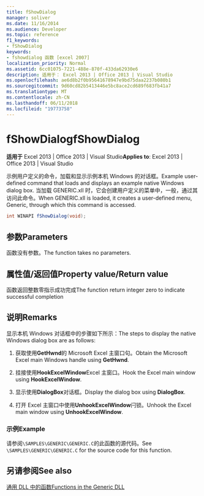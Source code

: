 ```yaml
---
title: fShowDialog
manager: soliver
ms.date: 11/16/2014
ms.audience: Developer
ms.topic: reference
f1_keywords:
- fShowDialog
keywords:
- fshowdialog 函数 [excel 2007]
localization_priority: Normal
ms.assetid: 6cc01075-7221-488e-870f-433da62930e6
description: 适用于： Excel 2013 | Office 2013 | Visual Studio
ms.openlocfilehash: ae6d8b2f0b95641678947e9bd75daa2237b080b1
ms.sourcegitcommit: 9d60cd82b5413446e5bc8ace2cd689f683fb41a7
ms.translationtype: MT
ms.contentlocale: zh-CN
ms.lasthandoff: 06/11/2018
ms.locfileid: "19773758"
---
```

# <a name="fshowdialog"></a><span data-ttu-id="a0ce7-104">fShowDialog</span><span class="sxs-lookup"><span data-stu-id="a0ce7-104">fShowDialog</span></span>

 <span data-ttu-id="a0ce7-105">**适用于** Excel 2013 | Office 2013 | Visual Studio</span><span class="sxs-lookup"><span data-stu-id="a0ce7-105">**Applies to**: Excel 2013 | Office 2013 | Visual Studio</span></span> 
  
<span data-ttu-id="a0ce7-106">示例用户定义的命令，加载和显示示例本机 Windows 的对话框。</span><span class="sxs-lookup"><span data-stu-id="a0ce7-106">Example user-defined command that loads and displays an example native Windows dialog box.</span></span> <span data-ttu-id="a0ce7-107">当加载 GENERIC.xll 时，它会创建用户定义的菜单中，一般，通过其访问此命令。</span><span class="sxs-lookup"><span data-stu-id="a0ce7-107">When GENERIC.xll is loaded, it creates a user-defined menu, Generic, through which this command is accessed.</span></span>
  
```cs
int WINAPI fShowDialog(void);
```

## <a name="parameters"></a><span data-ttu-id="a0ce7-108">参数</span><span class="sxs-lookup"><span data-stu-id="a0ce7-108">Parameters</span></span>

<span data-ttu-id="a0ce7-109">函数没有参数。</span><span class="sxs-lookup"><span data-stu-id="a0ce7-109">The function takes no parameters.</span></span>
  
## <a name="property-valuereturn-value"></a><span data-ttu-id="a0ce7-110">属性值/返回值</span><span class="sxs-lookup"><span data-stu-id="a0ce7-110">Property value/Return value</span></span>

<span data-ttu-id="a0ce7-111">函数返回整数零指示成功完成</span><span class="sxs-lookup"><span data-stu-id="a0ce7-111">The function return integer zero to indicate successful completion</span></span>
  
## <a name="remarks"></a><span data-ttu-id="a0ce7-112">说明</span><span class="sxs-lookup"><span data-stu-id="a0ce7-112">Remarks</span></span>

<span data-ttu-id="a0ce7-113">显示本机 Windows 对话框中的步骤如下所示：</span><span class="sxs-lookup"><span data-stu-id="a0ce7-113">The steps to display the native Windows dialog box are as follows:</span></span>
  
1. <span data-ttu-id="a0ce7-114">获取使用**GetHwnd**的 Microsoft Excel 主窗口句。</span><span class="sxs-lookup"><span data-stu-id="a0ce7-114">Obtain the Microsoft Excel main Windows handle using **GetHwnd**.</span></span>
    
2. <span data-ttu-id="a0ce7-115">挂接使用**HookExcelWindow**Excel 主窗口。</span><span class="sxs-lookup"><span data-stu-id="a0ce7-115">Hook the Excel main window using **HookExcelWindow**.</span></span>
    
3. <span data-ttu-id="a0ce7-116">显示使用**DialogBox**对话框。</span><span class="sxs-lookup"><span data-stu-id="a0ce7-116">Display the dialog box using **DialogBox**.</span></span>
    
4. <span data-ttu-id="a0ce7-117">打开 Excel 主窗口中使用**UnhookExcelWindow**闩锁。</span><span class="sxs-lookup"><span data-stu-id="a0ce7-117">Unhook the Excel main window using **UnhookExcelWindow**.</span></span>
    
### <a name="example"></a><span data-ttu-id="a0ce7-118">示例</span><span class="sxs-lookup"><span data-stu-id="a0ce7-118">Example</span></span>

<span data-ttu-id="a0ce7-119">请参阅`\SAMPLES\GENERIC\GENERIC.C`的此函数的源代码。</span><span class="sxs-lookup"><span data-stu-id="a0ce7-119">See  `\SAMPLES\GENERIC\GENERIC.C` for the source code for this function.</span></span> 
  
## <a name="see-also"></a><span data-ttu-id="a0ce7-120">另请参阅</span><span class="sxs-lookup"><span data-stu-id="a0ce7-120">See also</span></span>



[<span data-ttu-id="a0ce7-121">通用 DLL 中的函数</span><span class="sxs-lookup"><span data-stu-id="a0ce7-121">Functions in the Generic DLL</span></span>](functions-in-the-generic-dll.md)

